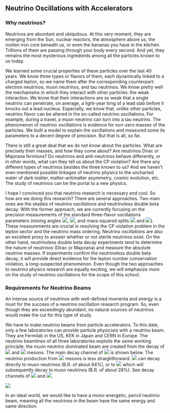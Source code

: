 ## Neutrino Oscillations with Accelerators

### Why neutrinos?

Neutrinos are abundant and ubiquitous. At this very moment, they are emerging from the Sun, nuclear reactors, the atmosphere above us, the molten iron core beneath us, or even the bananas you have in the kitchen. Trillions of them are passing through your body every second. And yet, they remains the most mysterious ingredients among all the particles known to us today.

We learned some crucial properties of these particles over the last 40 years. We know three types or flavors of them, each dynamically linked to a charged lepton, so we name them after the corresponding counterpart: electron neutrinos, muon neutrinos, and tau neutrinos. We know pretty well the mechanisms in which they interact with other particles: the weak interaction. We know that their interactions are so weak that a single neutrino can penetrate, on average, a light-year long of a lead slab before it knocks out a lead nucleus. Especially, we know that, unlike other particles, neutrino flavor can be altered in the so-called neutrino oscillations. For example, during a travel, a muon neutrino can turn into a tau neutrino. The phenomenon of neutrino oscillations is evidence for non-zero masses of the particles. We built a model to explain the oscillations and measured some its parameters to a decent degree of precision. But that is all, so far.

There is still a great deal that we do not know about the particles. What are precisely their masses, and how they come about? Are neutrinos Dirac or Majorana fermions? Do neutrinos and anti-neutrinos behave differently, or in other words, what can they tell us about the CP violation? Are there any different types of neutrinos besides the three known to us? And we haven’t even mentioned possible linkages of neutrino physics to the uncharted water of dark matter, matter-antimatter asymmetry, cosmic evolution, etc. The study of neutrinos can be the portal to a new physics.

I hope I convinced you that neutrino research is necessary and cool. So how are we doing this research? There are several approaches. Two main ones are the studies of neutrino oscillations and neutrinoless double beta decay. With the former approach, we are currently focusing on the precision measurements of the standard three-flavor oscillations parameters (mixing angles <img src="https://render.githubusercontent.com/render/math?math=\theta_{13}">, <img src="https://render.githubusercontent.com/render/math?math=\theta_{23}">, and mass-squared splits <img src="https://render.githubusercontent.com/render/math?math=\Delta m_{32}^2"> and <img src="https://render.githubusercontent.com/render/math?math=\Delta m_{21}^2">). These measurements are crucial in resolving the CP violation problem in the lepton sector and the neutrino mass ordering. Neutrino oscillations are also an excellent proxy to answer whether or not sterile neutrinos exist. On the other hand, neutrinoless double beta decay experiments tend to determine the nature of neutrinos (Dirac or Majorana) and measure the absolute neutrino masses. If experiments confirm the neutrinoless double beta decay, it will provide direct evidence for the lepton number conservation violation, a long-suspected phenomenon. Even though the two approaches to neutrino physics research are equally exciting, we will emphasize more on the study of neutrino oscillations for the scope of this school.


### Requirements for Neutrino Beams
 An intense source of neutrinos with well-defined momenta and energy is a must for the success of a neutrino oscillation research program. So, even though they are exceedingly abundant, no natural sources of neutrinos would make the cut for this type of study. 

 We have to make neutrino beams from particle accelerators. To this date, only a few laboratories can provide particle physicists with a neutrino beam. They are Fermilab in the US, KEK in Japan and CERN in Europe. The neutrino beamlines of all three laboratories exploits the same working principle: the muon neutrino dominated beam are created from the decay of <img src="https://render.githubusercontent.com/render/math?math=\pi"> and <img src="https://render.githubusercontent.com/render/math?math=K"> mesons. The main decay channel of <img src="https://render.githubusercontent.com/render/math?math=\pi^\pm"> is shown below. The neutrino production from <img src="https://render.githubusercontent.com/render/math?math=K"> mesons is less straightforward. <img src="https://render.githubusercontent.com/render/math?math=K"> can decay directly to muon neutrinos (B.R. of about 64%), or to <img src="https://render.githubusercontent.com/render/math?math=\pi^\pm"> which will subsequently decay to muon neutrinos (B.R. of about 28%). See decay channels of [<img src="https://render.githubusercontent.com/render/math?math=\pi^\pm">](https://en.wikipedia.org/wiki/Pion) and [<img src="https://render.githubusercontent.com/render/math?math=K">](https://en.wikipedia.org/wiki/Pion).

<img src="https://render.githubusercontent.com/render/math?math=\pi^\pm\rightarrow\nu_\mu + \mu^\pm">


 
 In an ideal world, we would like to have a mono-energetic, pencil neutrino beam, meaning all the neutrinos in the beam have the same energy and same direction.
